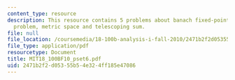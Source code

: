 ```yaml
---
content_type: resource
description: This resource contains 5 problems about banach fixed-point theorem, Rudin
  problem, metric space and telescoping sum.
file: null
file_location: /coursemedia/18-100b-analysis-i-fall-2010/2471b2f2d05355b54e324ff185e47086_MIT18_100BF10_pset6.pdf
file_type: application/pdf
resourcetype: Document
title: MIT18_100BF10_pset6.pdf
uid: 2471b2f2-d053-55b5-4e32-4ff185e47086
---
```

